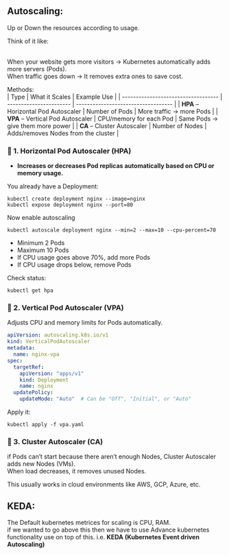 Autoscaling:
-------------
Up or Down the resources according to usage.

Think of it like:<br><br>

When your website gets more visitors → Kubernetes automatically adds more servers (Pods).<br>
When traffic goes down → It removes extra ones to save cost.<br>

Methods: <br>
| Type                                | What it Scales          | Example Use                         |
| ----------------------------------- | ----------------------- | ----------------------------------- |
| **HPA** – Horizontal Pod Autoscaler | Number of Pods          | More traffic → more Pods            |
| **VPA** – Vertical Pod Autoscaler   | CPU/memory for each Pod | Same Pods → give them more power    |
| **CA** – Cluster Autoscaler         | Number of Nodes         | Adds/removes Nodes from the cluster |


### 🧩 1. Horizontal Pod Autoscaler (HPA)
- **Increases or decreases Pod replicas automatically based on CPU or memory usage.**

You already have a Deployment:<br>
```
kubectl create deployment nginx --image=nginx
kubectl expose deployment nginx --port=80
```

Now enable autoscaling<br>
```
kubectl autoscale deployment nginx --min=2 --max=10 --cpu-percent=70
```
- Minimum 2 Pods
- Maximum 10 Pods
- If CPU usage goes above 70%, add more Pods
- If CPU usage drops below, remove Pods

Check status:
```
kubectl get hpa
```

### 🧩 2. Vertical Pod Autoscaler (VPA)
Adjusts CPU and memory limits for Pods automatically.<br>

```YAML
apiVersion: autoscaling.k8s.io/v1
kind: VerticalPodAutoscaler
metadata:
  name: nginx-vpa
spec:
  targetRef:
    apiVersion: "apps/v1"
    kind: Deployment
    name: nginx
  updatePolicy:
    updateMode: "Auto"  # Can be "Off", "Initial", or "Auto"
```
Apply it:
```
kubectl apply -f vpa.yaml
```

### 🧩 3. Cluster Autoscaler (CA)
if Pods can’t start because there aren’t enough Nodes, Cluster Autoscaler adds new Nodes (VMs). <br>
When load decreases, it removes unused Nodes. <br>

This usually works in cloud environments like AWS, GCP, Azure, etc.<br>


KEDA:
------

The Default kubernetes metrices for scaling is CPU, RAM. <br>
if we wanted to go above this then we have to use Advance kubernetes functionality use on top of this. i.e. **KEDA**  **(Kubernetes Event driven Autoscaling)** <br>


